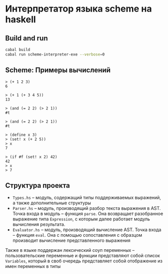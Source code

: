 # Интерпретатор языка scheme на haskell

## Build and run

```bash
cabal build
cabal run scheme-interpreter-exe --verbose=0
```

## Scheme: Примеры вычислений

```
> (+ 1 2 3)
6
```

```
> (+ 1 (+ 3 4 5))
13
```

```
> (and (= 2 2) (> 2 1))
#t
```

```
> (and (= 2 2) (> 2 1))
#t
```

```
> (define x 3)
> (set! x (+ 2 5))
> x
7
```

```
> (if #f (set! x 2) 42)
42
> x
> 7
```

## Структура проекта


- `Types.hs` – модуль, содержащий типы поддерживаемых выражений, а также дополнительные структуры
- `Parser.hs` – модуль, производящий разбор текста выражения в AST. Точка входа в модуль – функция `parse`. Она возвращает разобранное выражение типа `Expression`, с которым далее работает модуль вычисления результата.
- `Evaluator.hs` – модуль, производящий вычисление AST. Точка входа – функция `eval`. Она с помощью сопоставления с образцом производит вычисление представленного выражения


Также в языке поддержан лексический соуп переменных – пользовательские переменные и функции представляют собой список `Variables`, который в своб очередь представляет собой отображение из имен переменных в типы


